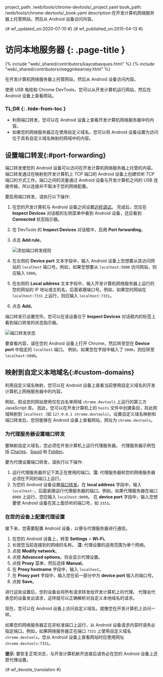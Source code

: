 project_path: /web/tools/chrome-devtools/_project.yaml
book_path: /web/tools/chrome-devtools/_book.yaml
description:在开发计算机网络服务器上托管网站，然后从 Android 设备访问内容。

{# wf_updated_on:2020-07-10 #}
{# wf_published_on:2015-04-13 #}

# 访问本地服务器 {: .page-title }

{% include "web/_shared/contributors/kaycebasques.html" %}
{% include "web/_shared/contributors/megginkearney.html" %}

在开发计算机网络服务器上托管网站，然后从 Android 设备访问内容。


使用 USB 电缆和 Chrome DevTools，您可以从开发计算机运行网站，然后在 Android 设备上查看网站。



### TL;DR {: .hide-from-toc }
- 利用端口转发，您可以在 Android 设备上查看开发计算机网络服务器中的内容。
- 如果您的网络服务器正在使用自定义域名，您可以将 Android 设备设置为访问位于具有自定义域名映射的网域中的内容。


## 设置端口转发{:#port-forwarding}

端口转发使您的 Android 设备可以访问在开发计算机网络服务器上托管的内容。
端口转发通过在映射到开发计算机上 TCP 端口的 Android 设备上创建侦听 TCP 端口的方式工作。端口之间的流量通过 Android 设备与开发计算机之间的 USB 连接传输，所以连接并不取决于您的网络配置。



要启用端口转发，请执行以下操作:

1. 在您的开发计算机与 Android 设备之间设置[远程调试](.)。
完成后，您应在 **Inspect Devices** 对话框的左侧菜单中看到 Android 设备，还应看到 **Connected** 状态指示器。


1. 在 DevTools 的 **Inspect Devices** 对话框中，启用 **Port forwarding**。
1. 点击 **Add rule**。

   ![添加端口转发规则](imgs/add-rule.png)
1. 在左侧的 **Device port** 文本字段中，输入 Android 设备上您想要从其访问网站的 `localhost` 端口号。例如，如果您想要从 `localhost:5000` 访问网站，则应输入 `5000`。
1. 在右侧的 **Local address** 文本字段中，输入开发计算机网络服务器上运行的您的网站的 IP 地址或主机名，后面紧跟端口号。例如，如果您的网站在 `localhost:7331` 上运行，则应输入 `localhost:7331`。

1. 点击 **Add**。

端口转发已设置完毕。您可以在该设备位于 **Inspect Devices** 对话框内的标签上看到端口转发的状态指示器。


![端口转发状态](imgs/port-forwarding-status.png)

要查看内容，请在您的 Android 设备上打开 Chrome，然后转至您在 **Device port** 中指定的 `localhost` 端口。
例如，如果您在字段中输入了 `5000`，则应转至 `localhost:5000`。



## 映射到自定义本地域名{:#custom-domains}

利用自定义域名映射，您可以在 Android 设备上查看当前使用自定义域名的开发计算机上网络服务器中的内容。


例如，假设您的网站使用仅在白名单网域 `chrome.devtools` 上运行的第三方 JavaScript 库。
因此，您可以在开发计算机上的 `hosts` 文件中创建条目，将此网域映射到 `localhost`（如 `127.0.0.1 chrome.devtools`）。设置自定义域名映射和端口转发后，您将能够在 Android 设备上查看网站，网址为 `chrome.devtools`。



### 为代理服务器设置端口转发

要映射自定义域名，您必须在开发计算机上运行代理服务器。
代理服务器示例包括 [Charles][charles]、[Squid][squid] 和 [Fiddler][fiddler]。


要为代理设置端口转发，请执行以下操作:

1. 运行代理服务器并记下其正在使用的端口。**注**: 代理服务器和您的网络服务器必须在不同的端口上运行。
1. 为您的 Android 设备设置[端口转发](#port-forwarding)。在 **local address** 字段中，输入 `localhost:`，后面紧跟运行代理服务器的端口。例如，如果代理服务器在端口 `8000` 上运行，您应输入 `localhost:8000`。
在 **device port** 字段中，输入您想要使 Android 设备在其上面侦听的端口号，如 `3333`。


[charles]: http://www.charlesproxy.com/
[squid]: http://www.squid-cache.org/
[fiddler]: http://www.telerik.com/fiddler

### 在您的设备上配置代理设置

接下来，您需要配置 Android 设备，以便与代理服务器进行通信。


1. 在您的 Android 设备上，转至 **Settings** > **Wi-Fi**。
1. 长按您当前连接到的网络的名称。
   **注**: 代理设置的适用范围为单个网络。
3. 点按 **Modify network**。
4. 点按 **Advanced options**。将会显示代理设置。
5. 点按 **Proxy** 菜单，然后选择 **Manual**。
6. 在 **Proxy hostname** 字段中，输入 `localhost`。
7. 在 **Proxy port** 字段中，输入您在前一部分中为 **device port** 输入的端口号。
8. 点按 **Save**。

进行这些设置后，您的设备会将所有请求转发给开发计算机上的代理。
代理会代表您的设备发出请求，这样就可以正确解析对自定义本地域名的请求。


现在，您可以在 Android 设备上访问自定义域名，就像您在开发计算机上访问一样。


如果您的网络服务器正在非标准端口上运行，从 Android 设备请求内容时请务必指定端口。例如，如果网络服务器正在端口 `7331` 上使用自定义域名 `chrome.devtools`，您从 Android 设备上查看网站时应使用网址 `chrome.devtools:7331`。



**提示**: 要恢复正常浏览，与开发计算机断开连接后请务必在您的 Android 设备上还原代理设置。



{# wf_devsite_translation #}
